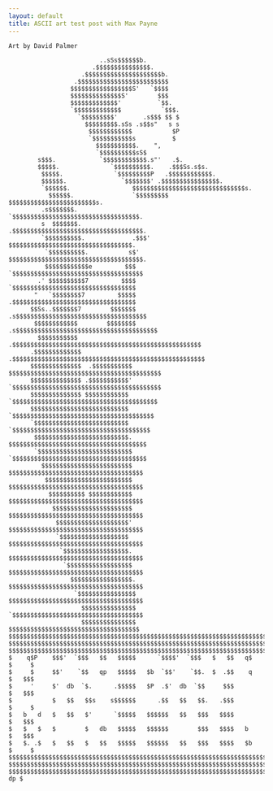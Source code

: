 ```yaml
---
layout: default
title: ASCII art test post with Max Payne
---
```

    Art by David Palmer
    
                             ..sSs$$$$$$b.                                       
                           .$$$$$$$$$$$$$$$.                                     
                        .$$$$$$$$$$$$$$$$$$$$$b.                                 
                      .$$$$$$$$$$$$$$$$$$$$$$$$$                                 
                     $$$$$$$$$$$$$$$$$S'   `$$$$                                 
                     $$$$$$$$$$$$$$S'        $$$                                 
                     $$$$$$$$$$$$$'          `$$.                                
                     `$$$$$$$$$$$$$           `$$$.                              
                       `$$$$$$$$$'       .s$$$ $$ $                              
                         $$$$$$$$$.sSs .s$$s"   s s                              
                          $$$$$$$$$$$$           $P                              
                          `$$$$$$$$$$$s          $                               
                            $$$$$$$$$$$.    ",                                   
                            `$$$$$$$$$$sS$                                       
            s$$$.            `$$$$$$$$$$$$.s"'   .$.                             
            $$$$$.              `$$$$$$$$$$.    .$$$Ss.s$s.                      
             $$$$$.              `$$$$$$$$$P   .$$$$$$$$$$$$.                    
             $$$$$$.               `$$$$$$$' .$$$$$$$$$$$$$$$$.                  
             `$$$$$$.                 $$$$$$$$$$$$$$$$$$$$$$$$$$$$$$$s.         
               $$$$$$.                `$$$$$$$$$ $$$$$$$$$$$$$$$$$$$$$$$$s.      
             .s$$$$$$$.                 `$$$$$$$$$$$$$$$$$$$$$$$$$$$$$$$$$$$.    
             s  $$$$$$$.                .$$$$$$$$$$$$$$$$$$$$$$$$$$$$$$$$$$$$.   
             `$$$$$$$$$$.             .$$$' $$$$$$$$$$$$$$$$$$$$$$$$$$$$$$$$$$. 
              `$$$$$$$$$$.           s$'   $$$$$$$$$$$$$$$$$$$$$$$$$$$$$$$$$$$$$.
              $$$$$$$$$$$$e         $$$     `$$$$$$$$$$$$$$$$$$$$$$$$$$$$$$$$$$$$
            .' $$$$$$$$$$7         $$$$       `$$$$$$$$$$$$$$$$$$$$$$$$$$$$$$$$$$
           "   `$$$$$$$$7         $$$$$       .$$$$$$$$$$$$$$$$$$$$$$$$$$$$$$$$$$
          $$Ss..$$$$$$$7        $$$$$$$    .s$$$$$$$$$$$$$$$$$$$$$$$$$$$$$$$$$$$$
           $$$$$$$$$$$$        $$$$$$$$ .s$$$$$$$$$$$$$$$$$$$$$$$$$$$$$$$$$$$$$$$
            $$$$$$$$$$$     .$$$$$$$$$$$$$$$$$$$$$$$$$$$$$$$$$$$$$$$$$$$$$$$$$$$$
          .$$$$$$$$$$$$$   .$$$$$$$$$$$$$$$$$$$$$$$$$$$$$$$$$$$$$$$$$$$$$$$$$$$$$
          $$$$$$$$$$$$$$  .$$$$$$$$$$$ $$$$$$$$$$$$$$$$$$$$$$$$$$$$$$$$$$$$$$$$$$
          $$$$$$$$$$$$$$ .$$$$$$$$$$$' `$$$$$$$$$$$$$$$$$$$$$$$$$$$$$$$$$$$$$$$$$
          $$$$$$$$$$$$$$ $$$$$$$$$$$$   `$$$$$$$$$$$$$$$$$$$$$$$$$$$$$$$$$$$$$$$$
          $$$$$$$$$$$$$$$$$$$$$$$$$$$    `$$$$$$$$$$$$$$$$$$$$$$$$$$$$$$$$$$$$$$$
          `$$$$$$$$$$$$$$$$$$$$$$$$$$     `$$$$$$$$$$$$$$$$$$$$$$$$$$$$$$$$$$$$$$
           $$$$$$$$$$$$$$$$$$$$$$$$$$.     $$$$$$$$$$$$$$$$$$$$$$$$$$$$$$$$$$$$$$
           `$$$$$$$$$$$$$$$$$$$$$$$$$$     `$$$$$$$$$$$$$$$$$$$$$$$$$$$$$$$$$$$$$
             $$$$$$$$$$$$$$$$$$$$$$$$$      $$$$$$$$$$$$$$$$$$$$$$$$$$$$$$$$$$$$$
              $$$$$$$$$$$$$$$$$$$$$$$$      $$$$$$$$$$$$$$$$$$$$$$$$$$$$$$$$$$$$$
               $$$$$$$$$$ $$$$$$$$$$$$      $$$$$$$$$$$$$$$$$$$$$$$$$$$$$$$$$$$$$
                $$$$$$$$$$$$$$$$$$$$$$      $$$$$$$$$$$$$$$$$$$$$$$$$$$$$$$$$$$$$
                 $$$$$$$$$$$$$$$$$$$$'      $$$$$$$$$$$$$$$$$$$$$$$$$$$$$$$$$$$$$
                 `$$$$$$$$$$$$$$$$$$$       $$$$$$$$$$$$$$$$$$$$$$$$$$$$$$$$$$$$$
                  `$$$$$$$$$$$$$$$$$$.      $$$$$$$$$$$$$$$$$$$$$$$$$$$$$$$$$$$$$
                   `$$$$$$$$$$$$$$$$$$      $$$$$$$$$$$$$$$$$$$$$$$$$$$$$$$$$$$$$
                     $$$$$$$$$$$$$$$$$.     $$$$$$$$$$$$$$$$$$$$$$$$$$$$$$$$$$$$$
                      `$$$$$$$$$$$$$$$$     $$$$$$$$$$$$$$$$$$$$$$$$$$$$$$$$$$$$$
                        $$$$$$$$$$$$$$$     `$$$$$$$$$$$$$$$$$$$$$$$$$$$$$$$$$$$$
                        $$$$$$$$$$$$$$$      $$$$$$$$$$$$$$$$$$$$$$$$$$$$$$$$$$$$
    $$$$$$$$$$$$$$$$$$$$$$$$$$$$$$$$$$$$$$$$$$$$$$$$$$$$$$$$$$$$$$$$$$$$$$$$$$$$$
    $$$$$$$$$$$$$$$$$$$$$$$$$$$$$$$$$$$$$$$$$$$$$$$$$$$$$$$$$$$$$$$$$$$$$$$$$$$$$
    $$$$$$$$$$$$$$$$$$$$$$$$$$$$$$$$$$$$$$$$$$$$$$$$$$$$$$$$$$$$$$$$$$$$$$$$$$$$$
    $    q$P    $$$'  `$$$   $$   $$$$$      `$$$$'  `$$$   $   $$   q$   $     $
    $     $     $$'    `$$   qp   $$$$$   $b  `$$'    `$$.  $  .$$    q   $   $$$
    $     '     $'  db  `$.      .$$$$$   $P  .$'  db  `$$     $$$        $   $$$
    $           $   $$   $$s    s$$$$$$      .$$   $$   $$.   .$$$        $     $
    $   b   d   $   $$   $'      `$$$$$   $$$$$$   $$   $$$   $$$$        $   $$$
    $   $   $   $        $   db   $$$$$   $$$$$$        $$$   $$$$   b    $   $$$
    $   $. .$   $   $$   $   $$   $$$$$   $$$$$$   $$   $$$   $$$$   $b   $     $
    $$$$$$$$$$$$$$$$$$$$$$$$$$$$$$$$$$$$$$$$$$$$$$$$$$$$$$$$$$$$$$$$$$$$$$$$$$$$$
    $$$$$$$$$$$$$$$$$$$$$$$$$$$$$$$$$$$$$$$$$$$$$$$$$$$$$$$$$$$$$$$$$$$$$$$$$$$$$
    $$$$$$$$$$$$$$$$$$$$$$$$$$$$$$$$$$$$$$$$$$$$$$$$$$$$$$$$$$$$$$$$$$$$$$$$ dp $
